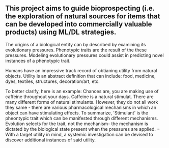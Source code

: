 This project aims to guide bioprospecting (i.e. the exploration of natural sources for items that can be developed into commercially valuable products) using ML/DL strategies.
----------------------------------------------------------------------------------------------------------------------------------
The origins of a biological entity can by described by examining its evolutionary pressures.
Phenotypic traits are the result of the these pressures.
Modeling evolutionary pressures could assist in predicting novel instances of a phenotypic trait. 

Humans have an impressive track record of obtianing utility from natural objects.
Utility is an abstract definition that can include: food, medicine, dyes, textiles, structures, decoration/art, etc. 
  
To better clarify, here is an example: Chances are, you are making use of caffeine throughout your days. Caffeine is a natural stimulat. 
There are many different forms of natural stimulants. However, they do not all work they same - there are various pharmacological mechanisms in which an object can have stimulating effects.
To summarize, 'Stimulant' is the pheontypic trait which can be manifested through different mechanisms. Evolution selects for the trait, not the mechanism- the mechanism is dictated by the biological state present when the pressures are applied. =
With a target utility in mind, a systemic investigation can be devised to discover additional instances of said utility.
